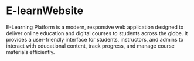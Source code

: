 # E-learnWebsite
E-Learning Platform is a modern, responsive web application designed to deliver online education and digital courses to students across the globe. It provides a user-friendly interface for students, instructors, and admins to interact with educational content, track progress, and manage course materials efficiently.
